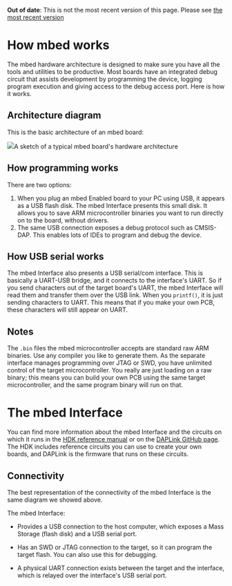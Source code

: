 <span class="warnings">**Out of date**: This is not the most recent version of this page. Please see [the most recent version](https://os.mbed.com/docs/latest/reference/index.html)</span>
# How mbed works

The mbed hardware architecture is designed to make sure you have all the tools and utilities to be productive. Most boards have an integrated debug circuit that assists development by programming the device, logging program execution and giving access to the debug access port. Here is how it works.

## Architecture diagram

This is the basic architecture of an mbed board:

<span class="images">![](images/mbed_internals.jpg)<span>A sketch of a typical mbed board's hardware architecture</span></span>

## How programming works

There are two options:

1. When you plug an mbed Enabled board to your PC using USB, it appears as a USB flash disk. The mbed Interface presents this small disk. It allows you to save ARM microcontroller binaries you want to run directly on to the board, without drivers.
2. The same USB connection exposes a debug protocol such as CMSIS-DAP. This enables lots of IDEs to program and debug the device.

## How USB serial works

The mbed Interface also presents a USB serial/com interface. This is basically a UART-USB bridge, and it connects to the interface's UART. So if you send characters out of the target board's UART, the mbed Interface will read them and transfer them over the USB link. When you ``printf()``, it is just sending characters to UART. This means that if you make your own PCB, these characters will still appear on UART.

## Notes

The ``.bin`` files the mbed microcontroller accepts are standard raw ARM binaries. Use any compiler you like to generate them. As the separate interface manages programming over JTAG or SWD, you have unlimited control of the target microcontroller. You really are just loading on a raw binary; this means you can build your own PCB using the same target microcontroller, and the same program binary will run on that.


# The mbed Interface
You can find more information about the mbed Interface and the circuits on which it runs in the [HDK reference manual](https://docs.mbed.com/docs/mbed-hardware-development-kit/en/latest/) or on the [DAPLink GitHub page](https://github.com/ARMmbed/DAPLink/blob/master/README.md). The HDK includes reference circuits you can use to create your own boards, and DAPLink is the firmware that runs on these circuits.

## Connectivity

The best representation of the connectivity of the mbed Interface is the same diagram we showed above.

The mbed Interface:

- Provides a USB connection to the host computer, which exposes a Mass Storage (flash disk) and a USB serial port.

- Has an SWD or JTAG connection to the target, so it can program the target flash. You can also use this for debugging.

- A physical UART connection exists between the target and the interface, which is relayed over the interface's USB serial port.

